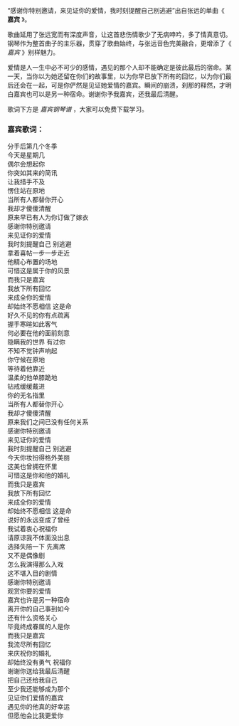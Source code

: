 

“感谢你特别邀请，来见证你的爱情，我时刻提醒自己别逃避”出自张远的单曲《 **嘉宾** 》。

歌曲延用了张远宽而有深度声音，让这首悲伤情歌少了无病呻吟，多了情真意切。钢琴作为整首曲子的主乐器，贯穿了歌曲始终，与张远音色完美融合，更增添了《 _嘉宾_
》别样魅力。

爱情是人一生中必不可少的感情，遇见的那个人却不能确定是彼此最后的宿命。某一天，当你以为她还留在你们的故事里，以为你早已放下所有的回忆，以为你们最后还会在一起，可是你俨然是见证她爱情的嘉宾。瞬间的崩溃，刹那的释然，才明白嘉宾也可以是另一种宿命。谢谢你予我嘉宾，还我最后清醒。

歌词下方是 _嘉宾钢琴谱_ ，大家可以免费下载学习。

### 嘉宾歌词：

分手后第几个冬季  
今天是星期几  
偶尔会想起你  
你突如其来的简讯  
让我措手不及  
愣住站在原地  
当所有人都替你开心  
我却才傻傻清醒  
原来早已有人为你订做了嫁衣  
感谢你特别邀请  
来见证你的爱情  
我时刻提醒自己 别逃避  
拿着喜帖一步一步走近  
他精心布置的场地  
可惜这是属于你的风景  
而我只是嘉宾  
我放下所有回忆  
来成全你的爱情  
却始终不愿相信 这是命  
好久不见的你有点疏离  
握手寒暄如此客气  
何必要在他的面前刻意  
隐瞒我的世界 有过你  
不知不觉钟声响起  
你守候在原地  
等待着他靠近  
温柔的他单膝跪地  
钻戒缓缓戴进  
你的无名指里  
当所有人都替你开心  
我却才傻傻清醒  
原来我们之间已没有任何关系  
感谢你特别邀请  
来见证你的爱情  
我时刻提醒自己 别逃避  
今天你妆扮得格外美丽  
这美也曾拥在怀里  
可惜这是你和他的婚礼  
而我只是嘉宾  
我放下所有回忆  
来成全你的爱情  
却始终不愿相信 这是命  
说好的永远变成了曾经  
我试着衷心祝福你  
请原谅我不体面没出息  
选择失陪一下 先离席  
又不是偶像剧  
怎么我演得那么入戏  
这不堪入目的剧情  
感谢你特别邀请  
观赏你要的爱情  
嘉宾也许是另一种宿命  
离开你的自己事到如今  
还有什么资格关心  
毕竟终成眷属的人是你  
而我只是嘉宾  
我流尽所有回忆  
来庆祝你的婚礼  
却始终没有勇气 祝福你  
谢谢你送给我最后清醒  
把自己还给我自己  
至少我还能够成为那个  
见证你们爱情的嘉宾  
遇见你的他真的好幸运  
但愿他会比我更爱你


